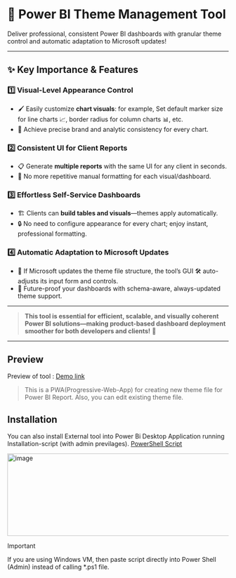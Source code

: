 # 🎨 Power BI Theme Management Tool

Deliver professional, consistent Power BI dashboards with granular theme control and automatic adaptation to Microsoft updates!

---

## ✨ Key Importance & Features

### 1️⃣ **Visual-Level Appearance Control**
- 🖌️ Easily customize **chart visuals**: for example, Set default marker size for line charts 📈, border radius for column charts 📊, etc.
- 🎯 Achieve precise brand and analytic consistency for every chart.

### 2️⃣ **Consistent UI for Client Reports**
- 📋 Generate **multiple reports** with the same UI for any client in seconds.
- 🚦 No more repetitive manual formatting for each visual/dashboard.

### 3️⃣ **Effortless Self-Service Dashboards**
- 🏗️ Clients can **build tables and visuals**—themes apply automatically.
- 🔒 No need to configure appearance for every chart; enjoy instant, professional formatting.

### 4️⃣ **Automatic Adaptation to Microsoft Updates**
- 🤖 If Microsoft updates the theme file structure, the tool’s GUI 🛠️ auto-adjusts its input form and controls.
- 🧬 Future-proof your dashboards with schema-aware, always-updated theme support.

---

> **This tool is essential for efficient, scalable, and visually coherent Power BI solutions—making product-based dashboard deployment smoother for both developers and clients!** 🚀

---

## Preview

Preview of tool : [Demo link](https://apanasara.github.io/PBi_Theme_Tool/)

> This is a PWA(Progressive-Web-App) for creating new theme file for Power BI Report. Also, you can edit existing theme file.

## Installation

You can also install External tool into Power Bi Desktop Application running Installation-script (with admin previlages).
[PowerShell Script](Installer)

<img width="585" height="188" alt="image" src="https://github.com/user-attachments/assets/9b2ed831-bdf9-471d-bf13-d3324c48bea9" />

> [!IMPORTANT]
> If you are using Windows VM, then paste script directly into Power Shell (Admin) instead of calling *.ps1 file.
